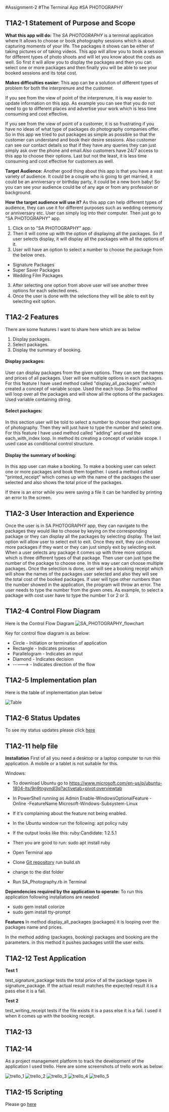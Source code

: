 #Assignment-2
#The Terminal App
#SA PHOTOGRAPHY
## T1A2-1 Statement of Purpose and Scope
**What this app will do:**
The *SA PHOTOGRAPHY* is a terminal application where It allows  to choose or book photography sessions which is about capturing moments of your life. The packages it shows can be either of taking pictures or of taking videos. This app will allow you to book a session for different types of photo shoots and will let you know about the costs as well. So first it will allow you to display the packages and then you can select one or more packages and then finally you will be able to see your booked sessions and its total cost.

**Makes difficulties easier:**
This app can be a solution of different types of problem for both the interprenure and the customer. 

If you see from the view of point of the interprenure, it is way easier to update information on this app. As example you can see that you do not need to go to different places and advertise your work which is less time consuming and cost effective.

If you see from the view of point of a customer, it is so frustrating if you have no ideas of what type of packages do photography companies offer. So in this app we tried to put packages as simple as possible so that the customer can understand and book their desire sessions. Also customer can see our contact details so that if they have any queries they can just simply ask over the phone and email.Also customers have 24/7 access to this app to choose their options. Last but not the least, it is less time consuming and cost effective for customers as well.

**Target Audience:**
Another good thing about this app is that you have a vast variety of audience. It could be a couple who is going to get married, it could be an anniversary or birthday party, it could be a new born baby! So you can see your audience could be of any age or from any profession or background. 

**How the target audience will use it?**
As this app can help different types of audience, they can use it for different purposes such as wedding ceremony or anniversary etc. 
User can simply log into their computer. Then just go to "SA PHOTOGRAPHY" app.
1. Click on to "SA PHOTOGRAPHY" app.
2. Then it will come up with the option of displaying all the packages. So if user selects display, it will display all the packages with all the options of it. 
3. User will have an option to select a number to choose the package from the below ones.
* Signature Packages
* Super Saver Packages
* Wedding Film Packages
3. After selecting one option from above user will see another three options for each selected ones. 
4. Once the user is done with the selections they will be able to exit by selecting exit option. 


## T1A2-2 Features
There are some features I want to share here which are as below  
1. Display packages. 
2. Select packages.
3. Display the summary of booking.

#### Display packages: 
User can display packages from the given options. They can see the names and prices of all packages. User will see multiple options in each packages. 
For this feature I have used method called "display_all_packages" which created a concept of variable scope. Used the each loop. So this method will loop over all the packages and will show all the options of the packages. Used variable containing string.

#### Select packages:
In this section user will be told to select a number to choose their package of photography. Then they will just have to type the number and select one.
For this feature I have used method called "adding" and used the each_with_index loop. In method its creating a concept of variable scope. I used case as conditional control structure. 

#### Display the summary of booking:
In this app user can make a booking. To make a booking user can select one or more packages and book them together. I used a method called "printed_receipt" which comes up with the name of the packages the user selected and also shows the total price of the packages. 

If there is an error while you were saving a file it can be handled by printing an error to the screen.

## T1A2-3 User Interaction and Experience
Once the user is in SA PHOTOGRAPHY app, they can navigate to the packages they would like to choose by keying on the corresponding package or they can display all the packages by selecting display. The last option will allow user to select exit to exit. Once they exit, they can choose more packages if they want or they can just simply exit by selecting exit. When a user selects any package it comes up with three more options which is three different types of that package. Then user can just type the number of the package to choose one. In this way user can choose multiple packages. Once the selection is done, user will see a booking receipt which will show the names of the packages user selected and also they will see the total cost of the booked packages.
If user will type other numbers than the number showed in the application, the program will throw an error. The user needs to type the number from the given ones. As example, to select a package with cost user have to type the number 1 or 2 or 3.

## T1A2-4 Control Flow Diagram
Here is the Control Flow Diagram
 ![SA_PHOTOGRAPHY_flowchart](docs/SA_PHOTOGRAPHY.flowchart.png) 



Key for control flow diagram is as below:
* Circle - Initiation or termination of application
* Rectangle - Indicates process
* Parallelogram - Indicates an input 
* Diamond - Indicates decision
* -----> - Indicates direction of the flow

## T1A2-5 Implementation plan

Here is the table of implementation plan below

![Table](docs/table.png)


## T1A2-6 Status Updates
To see my status updates please click [here](development-log.md)


## T1A2-11 help file

**Installation**
First of all you need a desktop or a laptop computer to run this application. A mobile or a tablet is not suitable for this. 

Windows:
* To download Ubuntu go to https://www.microsoft.com/en-us/p/ubuntu-1804-lts/9n9tngvndl3q?activetab=pivot:overviewtab

* In PowerShell running as Admin
Enable-WindowsOptionalFeature -Online -FeatureName Microsoft-Windows-Subsystem-Linux

* If it's complaining about the feature not being enabled.

* In the Ubuntu window run the following: apt policy ruby

* If the output looks like this: 
ruby:Candidate: 1:2.5.1

* Then you are good to run: sudo apt install ruby

* Open Terminal app

* Clone [Git repository](https://github.com/SumayaAlam19/Assignment1)
run build.sh 
* change to the dist folder
* Run SA_Photography.rb in Terminal

**Dependencies required by the application to operate:**
To run  this application following installations are needed
* sudo gem install colorize
* sudo gem install tty-prompt

**Features** 
In method display_all_packages (packages)
it is looping over the packages name and prices.
    
In the method adding (packages, booking)
packages and booking are the parameters.
in this method it pushes packages untill the user exits.


## T1A2-12 Test Application

**Test 1**

test_signature_package tests the total price of all the package types in signature_package. If the actual result matches the expected result it is a pass else it is a fail.

**Test 2**

test_writing_receipt tests if the file exists it is a pass else it is a fail. I used it when it comes up with the booking receipt.

## T1A2-13 

## T1A2-14 
As a project management platform to track the development of the application I used trello. Here are some screenshots of trello work as below:

![trello_1](docs/trello1.png)
![trello_2](docs/trello2.png)
![trello_3](docs/trello3.png)
![trello_4](docs/trello4.png)
![trello_5](docs/trello5.png)

## T1A2-15 Scripting
Please go [here](build.sh)




























